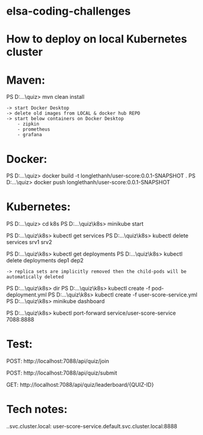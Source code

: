 # elsa-coding-challenges

# How to deploy on local Kubernetes cluster

# Maven:
PS D:\...\quiz> mvn clean install

    -> start Docker Desktop
    -> delete old images from LOCAL & docker hub REPO
    -> start below containers on Docker Desktop
        - zipkin
        - prometheus
        - grafana

# Docker:
PS D:\...\quiz> docker build -t longlethanh/user-score:0.0.1-SNAPSHOT .
PS D:\...\quiz> docker push longlethanh/user-score:0.0.1-SNAPSHOT

# Kubernetes:
PS D:\...\quiz> cd k8s
PS D:\...\quiz\k8s> minikube start

PS D:\...\quiz\k8s> kubectl get services
PS D:\...\quiz\k8s> kubectl delete services srv1 srv2

PS D:\...\quiz\k8s> kubectl get deployments
PS D:\...\quiz\k8s> kubectl delete deployments dep1 dep2

    -> replica sets are implicitly removed then the child-pods will be automatically deleted

PS D:\...\quiz\k8s> dir
PS D:\...\quiz\k8s> kubectl create -f pod-deployment.yml
PS D:\...\quiz\k8s> kubectl create -f user-score-service.yml
PS D:\...\quiz\k8s> minikube dashboard

PS D:\...\quiz\k8s> kubectl port-forward service/user-score-service 7088:8888

# Test:
POST:
http://localhost:7088/api/quiz/join

POST:
http://localhost:7088/api/quiz/submit

GET:
http://localhost:7088/api/quiz/leaderboard/{QUIZ-ID}

# Tech notes:
<service-name>.<namespace>.svc.cluster.local:<service-port>
user-score-service.default.svc.cluster.local:8888
